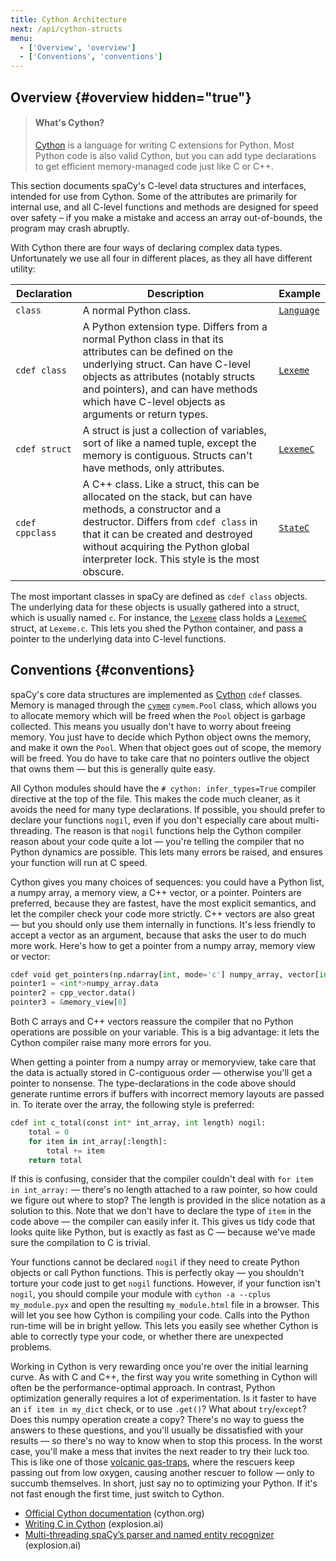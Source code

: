 ```yaml
---
title: Cython Architecture
next: /api/cython-structs
menu:
  - ['Overview', 'overview']
  - ['Conventions', 'conventions']
---
```


## Overview {#overview hidden="true"}

> #### What's Cython?
>
> [Cython](http://cython.org/) is a language for writing C extensions for
> Python. Most Python code is also valid Cython, but you can add type
> declarations to get efficient memory-managed code just like C or C++.

This section documents spaCy's C-level data structures and interfaces, intended
for use from Cython. Some of the attributes are primarily for internal use, and
all C-level functions and methods are designed for speed over safety – if you
make a mistake and access an array out-of-bounds, the program may crash
abruptly.

With Cython there are four ways of declaring complex data types. Unfortunately
we use all four in different places, as they all have different utility:

| Declaration     | Description                                                                                                                                                                                                                                                                      | Example                                                                            |
| --------------- | -------------------------------------------------------------------------------------------------------------------------------------------------------------------------------------------------------------------------------------------------------------------------------- | ---------------------------------------------------------------------------------- |
| `class`         | A normal Python class.                                                                                                                                                                                                                                                           | [`Language`](/api/language)                                                        |
| `cdef class`    | A Python extension type. Differs from a normal Python class in that its attributes can be defined on the underlying struct. Can have C-level objects as attributes (notably structs and pointers), and can have methods which have C-level objects as arguments or return types. | [`Lexeme`](/api/cython-classes#lexeme)                                             |
| `cdef struct`   | A struct is just a collection of variables, sort of like a named tuple, except the memory is contiguous. Structs can't have methods, only attributes.                                                                                                                            | [`LexemeC`](/api/cython-structs#lexemec)                                           |
| `cdef cppclass` | A C++ class. Like a struct, this can be allocated on the stack, but can have methods, a constructor and a destructor. Differs from `cdef class` in that it can be created and destroyed without acquiring the Python global interpreter lock. This style is the most obscure.    | [`StateC`](https://github.com/explosion/spaCy/tree/master/spacy/syntax/_state.pxd) |

The most important classes in spaCy are defined as `cdef class` objects. The
underlying data for these objects is usually gathered into a struct, which is
usually named `c`. For instance, the [`Lexeme`](/api/cython-classses#lexeme)
class holds a [`LexemeC`](/api/cython-structs#lexemec) struct, at `Lexeme.c`.
This lets you shed the Python container, and pass a pointer to the underlying
data into C-level functions.

## Conventions {#conventions}

spaCy's core data structures are implemented as [Cython](http://cython.org/)
`cdef` classes. Memory is managed through the
[`cymem`](https://github.com/explosion/cymem) `cymem.Pool` class, which allows
you to allocate memory which will be freed when the `Pool` object is garbage
collected. This means you usually don't have to worry about freeing memory. You
just have to decide which Python object owns the memory, and make it own the
`Pool`. When that object goes out of scope, the memory will be freed. You do
have to take care that no pointers outlive the object that owns them — but this
is generally quite easy.

All Cython modules should have the `# cython: infer_types=True` compiler
directive at the top of the file. This makes the code much cleaner, as it avoids
the need for many type declarations. If possible, you should prefer to declare
your functions `nogil`, even if you don't especially care about multi-threading.
The reason is that `nogil` functions help the Cython compiler reason about your
code quite a lot — you're telling the compiler that no Python dynamics are
possible. This lets many errors be raised, and ensures your function will run at
C speed.

Cython gives you many choices of sequences: you could have a Python list, a
numpy array, a memory view, a C++ vector, or a pointer. Pointers are preferred,
because they are fastest, have the most explicit semantics, and let the compiler
check your code more strictly. C++ vectors are also great — but you should only
use them internally in functions. It's less friendly to accept a vector as an
argument, because that asks the user to do much more work. Here's how to get a
pointer from a numpy array, memory view or vector:

```python
cdef void get_pointers(np.ndarray[int, mode='c'] numpy_array, vector[int] cpp_vector, int[::1] memory_view) nogil:
pointer1 = <int*>numpy_array.data
pointer2 = cpp_vector.data()
pointer3 = &memory_view[0]
```

Both C arrays and C++ vectors reassure the compiler that no Python operations
are possible on your variable. This is a big advantage: it lets the Cython
compiler raise many more errors for you.

When getting a pointer from a numpy array or memoryview, take care that the data
is actually stored in C-contiguous order — otherwise you'll get a pointer to
nonsense. The type-declarations in the code above should generate runtime errors
if buffers with incorrect memory layouts are passed in. To iterate over the
array, the following style is preferred:

```python
cdef int c_total(const int* int_array, int length) nogil:
    total = 0
    for item in int_array[:length]:
        total += item
    return total
```

If this is confusing, consider that the compiler couldn't deal with
`for item in int_array:` — there's no length attached to a raw pointer, so how
could we figure out where to stop? The length is provided in the slice notation
as a solution to this. Note that we don't have to declare the type of `item` in
the code above — the compiler can easily infer it. This gives us tidy code that
looks quite like Python, but is exactly as fast as C — because we've made sure
the compilation to C is trivial.

Your functions cannot be declared `nogil` if they need to create Python objects
or call Python functions. This is perfectly okay — you shouldn't torture your
code just to get `nogil` functions. However, if your function isn't `nogil`, you
should compile your module with `cython -a --cplus my_module.pyx` and open the
resulting `my_module.html` file in a browser. This will let you see how Cython
is compiling your code. Calls into the Python run-time will be in bright yellow.
This lets you easily see whether Cython is able to correctly type your code, or
whether there are unexpected problems.

Working in Cython is very rewarding once you're over the initial learning curve.
As with C and C++, the first way you write something in Cython will often be the
performance-optimal approach. In contrast, Python optimization generally
requires a lot of experimentation. Is it faster to have an `if item in my_dict`
check, or to use `.get()`? What about `try`/`except`? Does this numpy operation
create a copy? There's no way to guess the answers to these questions, and
you'll usually be dissatisfied with your results — so there's no way to know
when to stop this process. In the worst case, you'll make a mess that invites
the next reader to try their luck too. This is like one of those
[volcanic gas-traps](http://www.wemjournal.org/article/S1080-6032%2809%2970088-2/abstract),
where the rescuers keep passing out from low oxygen, causing another rescuer to
follow — only to succumb themselves. In short, just say no to optimizing your
Python. If it's not fast enough the first time, just switch to Cython.

<Infobox title="Resources" emoji="📖">

- [Official Cython documentation](http://docs.cython.org/en/latest/)
  (cython.org)
- [Writing C in Cython](https://explosion.ai/blog/writing-c-in-cython)
  (explosion.ai)
- [Multi-threading spaCy’s parser and named entity recognizer](https://explosion.ai/blog/multithreading-with-cython)
  (explosion.ai)

</Infobox>
